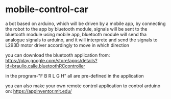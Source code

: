 # mobile-control-car
a bot based on arduino, which will be driven by a mobile app, by connecting the robot to the app by bluetooth module, signals will be sent to the bluetooth module using mobile app, bluetooth module will send tha analogue signals to arduino, and it will interprete and send the signals to L293D motor driver accordingly to move in which direction

you can download the bluetooth application from: https://play.google.com/store/apps/details?id=braulio.calle.bluetoothRCcontroller

in the program-"F B R L G H" all are pre-defined in the application

you can also make your own remote control application to control arduino on: https://appinventor.mit.edu/
